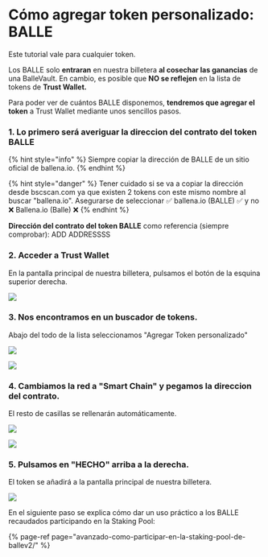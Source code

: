 # Cómo agregar token personalizado: BALLE

Este tutorial vale para cualquier token.

Los BALLE solo **entraran** en nuestra billetera **al cosechar las ganancias** de una BalleVault. En cambio, es posible que **NO se reflejen** en la lista de tokens de **Trust Wallet.**

Para poder ver de cuántos BALLE disponemos, **tendremos que agregar el token** a Trust Wallet mediante unos sencillos pasos.



### 1. Lo primero será averiguar la direccion del contrato del token BALLE

{% hint style="info" %}
Siempre copiar la dirección de BALLE de un sitio oficial de ballena.io.
{% endhint %}

{% hint style="danger" %}
Tener cuidado si se va a copiar la dirección desde bscscan.com ya que existen 2 tokens con este mismo nombre al buscar "ballena.io". Asegurarse de seleccionar ✅ ballena.io \(BALLE\) ✅ y no ❌ Ballena.io \(Balle\) ❌ 
{% endhint %}

**Dirección del contrato del token BALLE** como referencia \(siempre comprobar\): ADD ADDRESSSS



### 2. Acceder a Trust Wallet

En la pantalla principal de nuestra billetera, pulsamos el botón de la esquina superior derecha.



![](../../../../../.gitbook/assets/photo6034987384199820715%20%281%29.jpg)



### 3. Nos encontramos en un buscador de tokens.

Abajo del todo de la lista seleccionamos "Agregar Token personalizado"

![](../../../../../.gitbook/assets/photo6034987384199820702%20%281%29.jpg)

![](../../../../../.gitbook/assets/photo6034987384199820713.jpg)



### 4. Cambiamos la red a "Smart Chain" y pegamos la direccion del contrato.

El resto de casillas se rellenarán automáticamente.



![](../../../../../.gitbook/assets/photo6034987384199820712%20%281%29.jpg)

![](../../../../../.gitbook/assets/photo6034987384199820711%20%281%29.jpg)



### 5. Pulsamos en "HECHO" arriba a la derecha.

El token se añadirá a la pantalla principal de nuestra billetera.



![](../../../../../.gitbook/assets/photo6034987384199820709.jpg)





En el siguiente paso se explica cómo dar un uso práctico a los BALLE recaudados participando en la Staking Pool:

{% page-ref page="avanzado-como-participar-en-la-staking-pool-de-ballev2/" %}





